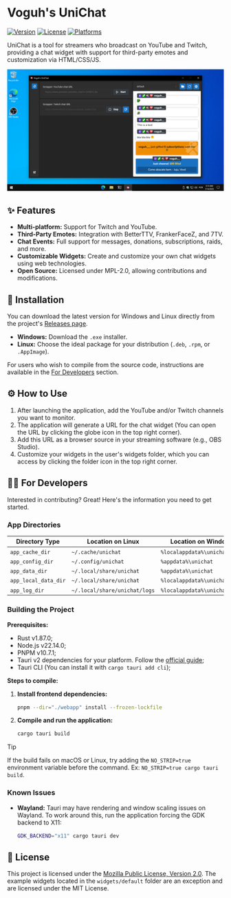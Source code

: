 # Voguh's UniChat

[![Version](https://img.shields.io/badge/version-v0.2.0--beta.4-blue)](https://github.com/voguh/unichat/releases)
[![License](https://img.shields.io/badge/license-MPL--2.0-green)](./LICENSE)
[![Platforms](https://img.shields.io/badge/platform-windows%20%7C%20linux-lightgrey)]()

UniChat is a tool for streamers who broadcast on YouTube and Twitch, providing a chat widget with support for third-party emotes and customization via HTML/CSS/JS.

<p align="center">
  <img src="docs/screenshot1.png" alt="UniChat Screenshot" width="600"/>
</p>


## ✨ Features

- **Multi-platform:** Support for Twitch and YouTube.
- **Third-Party Emotes:** Integration with BetterTTV, FrankerFaceZ, and 7TV.
- **Chat Events:** Full support for messages, donations, subscriptions, raids, and more.
- **Customizable Widgets:** Create and customize your own chat widgets using web technologies.
- **Open Source:** Licensed under MPL-2.0, allowing contributions and modifications.


## 🚀 Installation

You can download the latest version for Windows and Linux directly from the project's [Releases page](https://github.com/voguh/unichat/releases).

-   **Windows:** Download the `.exe` installer.
-   **Linux:** Choose the ideal package for your distribution (`.deb`, `.rpm`, or `.AppImage`).

For users who wish to compile from the source code, instructions are available in the [For Developers](#-for-developers) section.


## ⚙️ How to Use

1.  After launching the application, add the YouTube and/or Twitch channels you want to monitor.
2.  The application will generate a URL for the chat widget (You can open the URL by clicking the globe icon in the top right corner).
3.  Add this URL as a browser source in your streaming software (e.g., OBS Studio).
4.  Customize your widgets in the user's widgets folder, which you can access by clicking the folder icon in the top right corner.


## 👨‍💻 For Developers

Interested in contributing? Great! Here's the information you need to get started.

### App Directories

| Directory Type       | Location on Linux             | Location on Windows           |
|----------------------|-------------------------------|-------------------------------|
| `app_cache_dir`      | `~/.cache/unichat`            | `%localappdata%\unichat`      |
| `app_config_dir`     | `~/.config/unichat`           | `%appdata%\unichat`           |
| `app_data_dir`       | `~/.local/share/unichat`      | `%appdata%\unichat`           |
| `app_local_data_dir` | `~/.local/share/unichat`      | `%localappdata%\unichat`      |
| `app_log_dir`        | `~/.local/share/unichat/logs` | `%localappdata%\unichat\logs` |

### Building the Project

**Prerequisites:**
- Rust v1.87.0;
- Node.js v22.14.0;
- PNPM v10.7.1;
- Tauri v2 dependencies for your platform. Follow the [official guide](https://v2.tauri.app/start/prerequisites/);
- Tauri CLI (You can install it with `cargo tauri add cli`);

**Steps to compile:**

1.  **Install frontend dependencies:**
    ```sh
    pnpm --dir="./webapp" install --frozen-lockfile
    ```

2.  **Compile and run the application:**
    ```sh
    cargo tauri build
    ```

> [!TIP]
> If the build fails on macOS or Linux, try adding the `NO_STRIP=true` environment variable before the command. Ex: `NO_STRIP=true cargo tauri build`.

### Known Issues

-   **Wayland:** Tauri may have rendering and window scaling issues on Wayland. To work around this, run the application forcing the GDK backend to X11:
    ```sh
    GDK_BACKEND="x11" cargo tauri dev
    ```


## 📜 License

This project is licensed under the [Mozilla Public License, Version 2.0](./LICENSE). The example widgets located in the `widgets/default` folder are an exception and are licensed under the MIT License.
